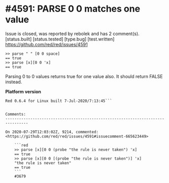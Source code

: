 
#4591: PARSE 0 0 <value> matches one value
================================================================================
Issue is closed, was reported by rebolek and has 2 comment(s).
[status.built] [status.tested] [type.bug] [test.written]
<https://github.com/red/red/issues/4591>

```
>> parse " " [0 0 space]
== true
>> parse [x][0 0 'x]
== true
```
Parsing 0 to 0 values returns true for one value also. It should return FALSE instead.

**Platform version**
```
Red 0.6.4 for Linux built 7-Jul-2020/7:13:45```


Comments:
--------------------------------------------------------------------------------

On 2020-07-29T12:03:02Z, 9214, commented:
<https://github.com/red/red/issues/4591#issuecomment-665623449>

    ```red
    >> parse [x][0 0 (probe "the rule is never taken") 'x]
    == true
    >> parse [x][0 0 [(probe "the rule is never taken")] 'x]
    "the rule is never taken"
    == true
    ```
    #3679

